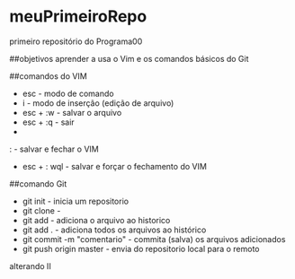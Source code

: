 # meuPrimeiroRepo

primeiro repositório do Programa00

##objetivos
aprender a usa o Vim e os comandos básicos do Git

##comandos do VIM
- esc -  modo de comando
- i - modo de inserção (edição de arquivo)
- esc + :w - salvar o arquivo
- esc + :q - sair
- 
: - salvar e fechar o VIM
- esc + : wql - salvar e forçar o fechamento do VIM

##comando Git
- git init - inicia um repositorio
- git clone - 
- git add <arquivo> - adiciona o arquivo ao historico 
- git add . - adiciona todos os arquivos ao histórico
- git commit -m "comentario" - commita (salva) os arquivos adicionados
- git push origin master - envia do repositorio local para o remoto


alterando II

